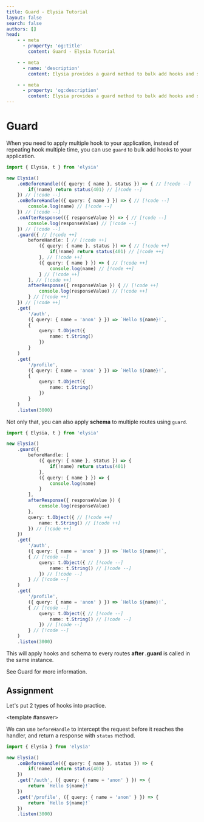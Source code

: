 ```yaml
---
title: Guard - Elysia Tutorial
layout: false
search: false
authors: []
head:
    - - meta
      - property: 'og:title'
        content: Guard - Elysia Tutorial

    - - meta
      - name: 'description'
        content: Elysia provides a guard method to bulk add hooks and schema to multiple routes at once.

    - - meta
      - property: 'og:description'
        content: Elysia provides a guard method to bulk add hooks and schema to multiple routes at once.
---
```


<script setup lang="ts">
import { Elysia } from 'elysia'

import Editor from '../../../components/xiao/playground/playground.vue'
import DocLink from '../../../components/xiao/doc-link/doc-link.vue'

import { code, testcases } from './data'
</script>

<Editor :code="code" :testcases="testcases">

# Guard

When you need to apply multiple hook to your application, instead of repeating hook multiple time, you can use `guard` to bulk add hooks to your application.

```typescript
import { Elysia, t } from 'elysia'

new Elysia()
	.onBeforeHandle(({ query: { name }, status }) => { // [!code --]
		if(!name) return status(401) // [!code --]
	}) // [!code --]
	.onBeforeHandle(({ query: { name } }) => { // [!code --]
		console.log(name) // [!code --]
	}) // [!code --]
	.onAfterResponse(({ responseValue }) => { // [!code --]
		console.log(responseValue) // [!code --]
	}) // [!code --]
	.guard({ // [!code ++]
		beforeHandle: [ // [!code ++]
			({ query: { name }, status }) => { // [!code ++]
				if(!name) return status(401) // [!code ++]
			}, // [!code ++]
			({ query: { name } }) => { // [!code ++]
				console.log(name) // [!code ++]
			} // [!code ++]
		], // [!code ++]
		afterResponse({ responseValue }) { // [!code ++]
			console.log(responseValue) // [!code ++]
		} // [!code ++]
	}) // [!code ++]
	.get(
		'/auth',
		({ query: { name = 'anon' } }) => `Hello ${name}!`,
		{
			query: t.Object({
				name: t.String()
			})
		}
	)
	.get(
		'/profile',
		({ query: { name = 'anon' } }) => `Hello ${name}!`,
		{
			query: t.Object({
				name: t.String()
			})
		}
	)
	.listen(3000)
```

Not only that, you can also apply **schema** to multiple routes using `guard`.

```typescript
import { Elysia, t } from 'elysia'

new Elysia()
	.guard({
		beforeHandle: [
			({ query: { name }, status }) => {
				if(!name) return status(401)
			},
			({ query: { name } }) => {
				console.log(name)
			}
		],
		afterResponse({ responseValue }) {
			console.log(responseValue)
		},
		query: t.Object({ // [!code ++]
			name: t.String() // [!code ++]
		}) // [!code ++]
	})
	.get(
		'/auth',
		({ query: { name = 'anon' } }) => `Hello ${name}!`,
		{ // [!code --]
			query: t.Object({ // [!code --]
				name: t.String() // [!code --]
			}) // [!code --]
		} // [!code --]
	)
	.get(
		'/profile',
		({ query: { name = 'anon' } }) => `Hello ${name}!`,
		{ // [!code --]
			query: t.Object({ // [!code --]
				name: t.String() // [!code --]
			}) // [!code --]
		} // [!code --]
	)
	.listen(3000)
```

This will apply hooks and schema to every routes **after .guard** is called in the same instance.

See <DocLink href="/essential/plugin#guard">Guard</DocLink> for more information.

## Assignment

Let's put 2 types of hooks into practice.

<template #answer>

We can use `beforeHandle` to intercept the request before it reaches the handler, and return a response with `status` method.

```typescript
import { Elysia } from 'elysia'

new Elysia()
	.onBeforeHandle(({ query: { name }, status }) => {
		if(!name) return status(401)
	})
	.get('/auth', ({ query: { name = 'anon' } }) => {
		return `Hello ${name}!`
	})
	.get('/profile', ({ query: { name = 'anon' } }) => {
		return `Hello ${name}!`
	})
	.listen(3000)
```

</template>

</Editor>
